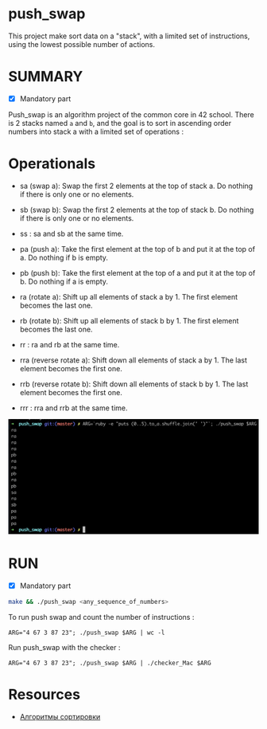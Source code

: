 # push_swap

This project make sort data on a "stack", with a limited set of instructions,
using the lowest possible number of actions.

# SUMMARY

- [x] Mandatory part

Push_swap is an algorithm project of the common core in 42 school. There is 2 stacks named `a` and `b`, and the goal is to sort in ascending order numbers into stack a with a limited set of operations :

# Operationals

* sa (swap a): Swap the first 2 elements at the top of stack a. Do nothing if there is only one or no elements.

* sb (swap b): Swap the first 2 elements at the top of stack b. Do nothing if there is only one or no elements.

* ss : sa and sb at the same time.

* pa (push a): Take the first element at the top of b and put it at the top of a. Do nothing if b is empty.

* pb (push b): Take the first element at the top of a and put it at the top of b. Do nothing if a is empty.

* ra (rotate a): Shift up all elements of stack a by 1. The first element becomes the last one.

* rb (rotate b): Shift up all elements of stack b by 1. The first element becomes the last one.

* rr : ra and rb at the same time.

* rra (reverse rotate a): Shift down all elements of stack a by 1. The last element becomes the first one.

* rrb (reverse rotate b): Shift down all elements of stack b by 1. The last element becomes the first one.

* rrr : rra and rrb at the same time.

![basic](sort.png)

# RUN
- [x] Mandatory part
```bash
make && ./push_swap <any_sequence_of_numbers>
```

To run push swap and count the number of instructions :

```shell
ARG="4 67 3 87 23"; ./push_swap $ARG | wc -l
```

Run push_swap with the checker :

```shell
ARG="4 67 3 87 23"; ./push_swap $ARG | ./checker_Mac $ARG
```

# Resources

* [Алгоритмы сортировки](https://academy.yandex.ru/journal/osnovnye-vidy-sortirovok-i-primery-ikh-realizatsii)
